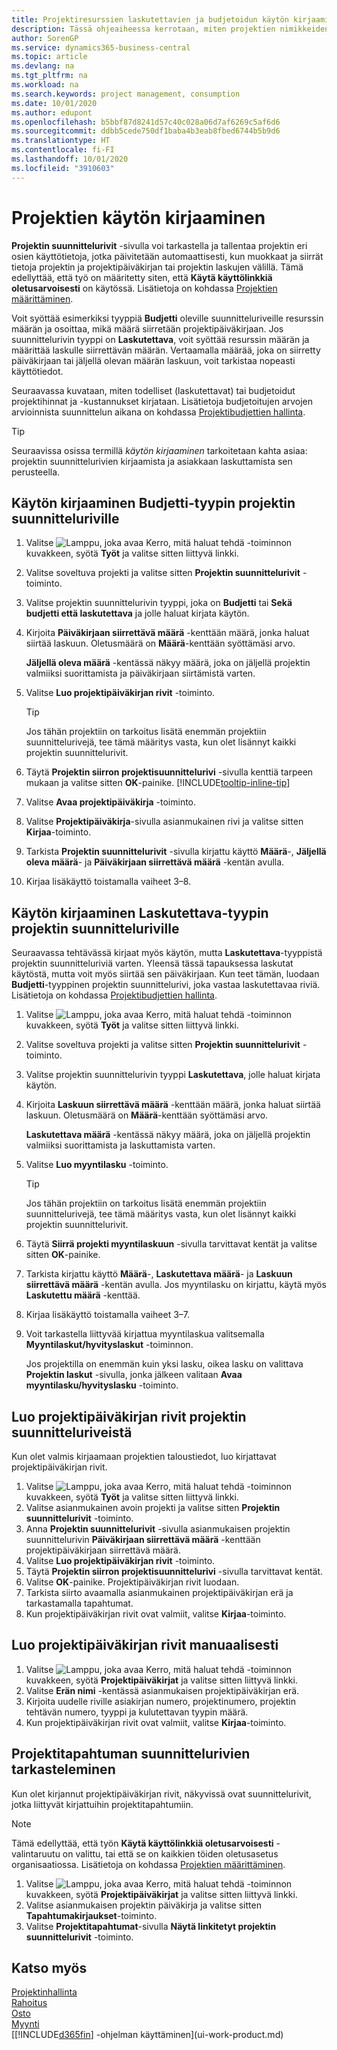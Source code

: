```yaml
---
title: Projektiresurssien laskutettavien ja budjetoidun käytön kirjaaminen| Microsoft Docs
description: Tässä ohjeaiheessa kerrotaan, miten projektien nimikkeiden tai resurssien kulutus tai käyttö tallennetaan projektinhallinnan helpottamiseksi.
author: SorenGP
ms.service: dynamics365-business-central
ms.topic: article
ms.devlang: na
ms.tgt_pltfrm: na
ms.workload: na
ms.search.keywords: project management, consumption
ms.date: 10/01/2020
ms.author: edupont
ms.openlocfilehash: b5bbf87d8241d57c40c028a06d7af6269c5af6d6
ms.sourcegitcommit: ddbb5cede750df1baba4b3eab8fbed6744b5b9d6
ms.translationtype: HT
ms.contentlocale: fi-FI
ms.lasthandoff: 10/01/2020
ms.locfileid: "3910603"
---
```

# <a name="record-usage-for-jobs"></a>Projektien käytön kirjaaminen

**Projektin suunnittelurivit** -sivulla voi tarkastella ja tallentaa projektin eri osien käyttötietoja, jotka päivitetään automaattisesti, kun muokkaat ja siirrät tietoja projektin ja projektipäiväkirjan tai projektin laskujen välillä. Tämä edellyttää, että työ on määritetty siten, että **Käytä käyttölinkkiä oletusarvoisesti** on käytössä. Lisätietoja on kohdassa [Projektien määrittäminen](projects-how-setup-jobs.md).  

Voit syöttää esimerkiksi tyyppiä **Budjetti** oleville suunnitteluriveille resurssin määrän ja osoittaa, mikä määrä siirretään projektipäiväkirjaan. Jos suunnittelurivin tyyppi on **Laskutettava**, voit syöttää resurssin määrän ja määrittää laskulle siirrettävän määrän. Vertaamalla määrää, joka on siirretty päiväkirjaan tai jäljellä olevan määrän laskuun, voit tarkistaa nopeasti käyttötiedot.

Seuraavassa kuvataan, miten todelliset (laskutettavat) tai budjetoidut projektihinnat ja -kustannukset kirjataan. Lisätietoja budjetoitujen arvojen arvioinnista suunnittelun aikana on kohdassa [Projektibudjettien hallinta](projects-how-manage-budgets.md).  

> [!TIP]
> Seuraavissa osissa termillä *käytön kirjaaminen* tarkoitetaan kahta asiaa: projektin suunnittelurivien kirjaamista ja asiakkaan laskuttamista sen perusteella.

## <a name="to-record-usage-for-a-job-planning-line-of-type-budget"></a>Käytön kirjaaminen Budjetti-tyypin projektin suunnitteluriville

1. Valitse ![Lamppu, joka avaa Kerro, mitä haluat tehdä -toiminnon](media/ui-search/search_small.png "Kerro, mitä haluat tehdä") kuvakkeen, syötä **Työt** ja valitse sitten liittyvä linkki.  
2. Valitse soveltuva projekti ja valitse sitten **Projektin suunnittelurivit** -toiminto.
3. Valitse projektin suunnittelurivin tyyppi, joka on **Budjetti** tai **Sekä budjetti että laskutettava** ja jolle haluat kirjata käytön.
4. Kirjoita **Päiväkirjaan siirrettävä määrä** -kenttään määrä, jonka haluat siirtää laskuun. Oletusmäärä on **Määrä**-kenttään syöttämäsi arvo.

    **Jäljellä oleva määrä** -kentässä näkyy määrä, joka on jäljellä projektin valmiiksi suorittamista ja päiväkirjaan siirtämistä varten.  
5. Valitse **Luo projektipäiväkirjan rivit** -toiminto.

    > [!TIP]
    > Jos tähän projektiin on tarkoitus lisätä enemmän projektiin suunnittelurivejä, tee tämä määritys vasta, kun olet lisännyt kaikki projektin suunnittelurivit.
6. Täytä **Projektin siirron projektisuunnittelurivi** -sivulla kenttiä tarpeen mukaan ja valitse sitten **OK**-painike. [!INCLUDE[tooltip-inline-tip](includes/tooltip-inline-tip_md.md)]
7. Valitse **Avaa projektipäiväkirja** -toiminto.  
8. Valitse **Projektipäiväkirja**-sivulla asianmukainen rivi ja valitse sitten **Kirjaa**-toiminto.
9. Tarkista **Projektin suunnittelurivit** -sivulla kirjattu käyttö **Määrä**-, **Jäljellä oleva määrä**- ja **Päiväkirjaan siirrettävä määrä** -kentän avulla.  
10. Kirjaa lisäkäyttö toistamalla vaiheet 3–8.  

## <a name="to-record-usage-for-a-job-planning-line-of-type-billable"></a>Käytön kirjaaminen Laskutettava-tyypin projektin suunnitteluriville

Seuraavassa tehtävässä kirjaat myös käytön, mutta **Laskutettava**-tyyppistä projektin suunnitteluriviä varten. Yleensä tässä tapauksessa laskutat käytöstä, mutta voit myös siirtää sen päiväkirjaan. Kun teet tämän, luodaan **Budjetti**-tyyppinen projektin suunnittelurivi, joka vastaa laskutettavaa riviä. Lisätietoja on kohdassa [Projektibudjettien hallinta](projects-how-manage-budgets.md).

1. Valitse ![Lamppu, joka avaa Kerro, mitä haluat tehdä -toiminnon](media/ui-search/search_small.png "Kerro, mitä haluat tehdä") kuvakkeen, syötä **Työt** ja valitse sitten liittyvä linkki.
2. Valitse soveltuva projekti ja valitse sitten **Projektin suunnittelurivit** -toiminto.  
3. Valitse projektin suunnittelurivin tyyppi **Laskutettava**, jolle haluat kirjata käytön.
4. Kirjoita **Laskuun siirrettävä määrä** -kenttään määrä, jonka haluat siirtää laskuun. Oletusmäärä on **Määrä**-kenttään syöttämäsi arvo.

    **Laskutettava määrä** -kentässä näkyy määrä, joka on jäljellä projektin valmiiksi suorittamista ja laskuttamista varten.  
5. Valitse **Luo myyntilasku** -toiminto.

    > [!TIP]
    > Jos tähän projektiin on tarkoitus lisätä enemmän projektiin suunnittelurivejä, tee tämä määritys vasta, kun olet lisännyt kaikki projektin suunnittelurivit.
6. Täytä **Siirrä projekti myyntilaskuun** -sivulla tarvittavat kentät ja valitse sitten **OK**-painike.
7. Tarkista kirjattu käyttö **Määrä**-, **Laskutettava määrä**- ja **Laskuun siirrettävä määrä** -kentän avulla. Jos myyntilasku on kirjattu, käytä myös **Laskutettu määrä** -kenttää.
8. Kirjaa lisäkäyttö toistamalla vaiheet 3–7.  
9. Voit tarkastella liittyvää kirjattua myyntilaskua valitsemalla **Myyntilaskut/hyvityslaskut** -toiminnon.  

    Jos projektilla on enemmän kuin yksi lasku, oikea lasku on valittava **Projektin laskut** -sivulla, jonka jälkeen valitaan **Avaa myyntilasku/hyvityslasku** -toiminto.  

## <a name="to-create-job-journal-lines-from-job-planning-lines"></a>Luo projektipäiväkirjan rivit projektin suunnitteluriveistä

Kun olet valmis kirjaamaan projektien taloustiedot, luo kirjattavat projektipäiväkirjan rivit.

1. Valitse ![Lamppu, joka avaa Kerro, mitä haluat tehdä -toiminnon](media/ui-search/search_small.png "Kerro, mitä haluat tehdä") kuvakkeen, syötä **Työt** ja valitse sitten liittyvä linkki.  
2. Valitse asianmukainen avoin projekti ja valitse sitten **Projektin suunnittelurivit** -toiminto.  
3. Anna **Projektin suunnittelurivit** -sivulla asianmukaisen projektin suunnittelurivin **Päiväkirjaan siirrettävä määrä** -kenttään projektipäiväkirjaan siirrettävä määrä.  
4. Valitse **Luo projektipäiväkirjan rivit** -toiminto.
5. Täytä **Projektin siirron projektisuunnittelurivi** -sivulla tarvittavat kentät.  
6. Valitse **OK**-painike. Projektipäiväkirjan rivit luodaan.
7. Tarkista siirto avaamalla asianmukainen projektipäiväkirjan erä ja tarkastamalla tapahtumat.  
8. Kun projektipäiväkirjan rivit ovat valmiit, valitse **Kirjaa**-toiminto.  

## <a name="to-create-job-journal-lines-manually"></a>Luo projektipäiväkirjan rivit manuaalisesti

1. Valitse ![Lamppu, joka avaa Kerro, mitä haluat tehdä -toiminnon](media/ui-search/search_small.png "Kerro, mitä haluat tehdä") kuvakkeen, syötä **Projektipäiväkirjat** ja valitse sitten liittyvä linkki.  
2. Valitse **Erän nimi** -kentässä asianmukaisen projektipäiväkirjan erä.  
3. Kirjoita uudelle riville asiakirjan numero, projektinumero, projektin tehtävän numero, tyyppi ja kulutettavan tyypin määrä.  
4. Kun projektipäiväkirjan rivit ovat valmiit, valitse **Kirjaa**-toiminto.  

## <a name="to-review-planning-lines-for-a-job-ledger-entry"></a>Projektitapahtuman suunnittelurivien tarkasteleminen

Kun olet kirjannut projektipäiväkirjan rivit, näkyvissä ovat suunnittelurivit, jotka liittyvät kirjattuihin projektitapahtumiin.

> [!NOTE]  
> Tämä edellyttää, että työn **Käytä käyttölinkkiä oletusarvoisesti** -valintaruutu on valittu, tai että se on kaikkien töiden oletusasetus organisaatiossa. Lisätietoja on kohdassa [Projektien määrittäminen](projects-how-setup-jobs.md).  

1. Valitse ![Lamppu, joka avaa Kerro, mitä haluat tehdä -toiminnon](media/ui-search/search_small.png "Kerro, mitä haluat tehdä") kuvakkeen, syötä **Projektipäiväkirjat** ja valitse sitten liittyvä linkki.  
2. Valitse asianmukaisen projektin päiväkirja ja valitse sitten **Tapahtumakirjaukset**-toiminto.  
3. Valitse **Projektitapahtumat**-sivulla **Näytä linkitetyt projektin suunnittelurivit** -toiminto.

## <a name="see-also"></a>Katso myös
[Projektinhallinta](projects-manage-projects.md)  
[Rahoitus](finance.md)  
[Osto](purchasing-manage-purchasing.md)         
[Myynti](sales-manage-sales.md)      
[[!INCLUDE[d365fin](includes/d365fin_md.md)] -ohjelman käyttäminen](ui-work-product.md)  
